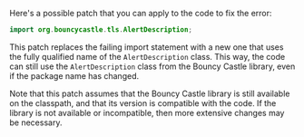 Here's a possible patch that you can apply to the code to fix the error:

```java
import org.bouncycastle.tls.AlertDescription;
```

This patch replaces the failing import statement with a new one that uses the fully qualified name of the `AlertDescription` class. This way, the code can still use the `AlertDescription` class from the Bouncy Castle library, even if the package name has changed.

Note that this patch assumes that the Bouncy Castle library is still available on the classpath, and that its version is compatible with the code. If the library is not available or incompatible, then more extensive changes may be necessary.